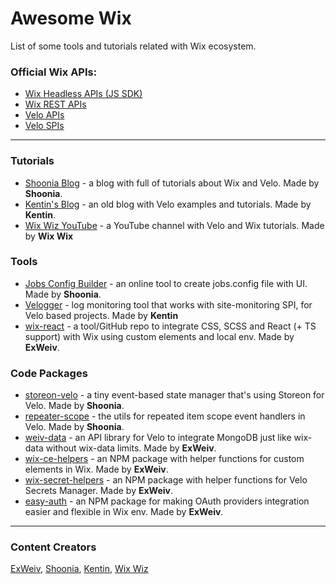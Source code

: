 # Awesome Wix

List of some tools and tutorials related with Wix ecosystem.

### Official Wix APIs:

- [Wix Headless APIs (JS SDK)](https://dev.wix.com/docs/sdk)
- [Wix REST APIs](https://dev.wix.com/docs/rest)
- [Velo APIs](https://www.wix.com/velo/reference/)
- [Velo SPIs](https://www.wix.com/velo/reference/spis/)

---

### Tutorials

- [Shoonia Blog](https://shoonia.site/) - a blog with full of tutorials about Wix and Velo. Made by **Shoonia**.
- [Kentin's Blog](https://enhancementstudio.wixsite.com/leg-me-up/blog) - an old blog with Velo examples and tutorials. Made by **Kentin**.
- [Wix Wiz YouTube](https://www.youtube.com/@thewixwiz) - a YouTube channel with Velo and Wix tutorials. Made by **Wix Wix**

### Tools

- [Jobs Config Builder](https://shoonia.github.io/jobs.config/) - an online tool to create jobs.config file with UI. Made by **Shoonia**.
- [Velogger](https://velogger.dev/) - log monitoring tool that works with site-monitoring SPI, for Velo based projects. Made by **Kentin**
- [wix-react](https://github.com/ExWeiv/wix-react) - a tool/GitHub repo to integrate CSS, SCSS and React (+ TS support) with Wix using custom elements and local env. Made by **ExWeiv**.

### Code Packages

- [storeon-velo](https://www.npmjs.com/package/storeon-velo) - a tiny event-based state manager that's using Storeon for Velo. Made by **Shoonia**.
- [repeater-scope](https://www.npmjs.com/package/repeater-scope) - the utils for repeated item scope event handlers in Velo. Made by **Shoonia**.
- [weiv-data](https://github.com/ExWeiv/weiv-data) - an API library for Velo to integrate MongoDB just like wix-data without wix-data limits. Made by **ExWeiv**.
- [wix-ce-helpers](https://github.com/ExWeiv/wix-ce-helpers) - an NPM package with helper functions for custom elements in Wix. Made by **ExWeiv**.
- [wix-secret-helpers](https://github.com/ExWeiv/wix-secret-helpers) - an NPM package with helper functions for Velo Secrets Manager. Made by **ExWeiv**.
- [easy-auth](https://github.com/ExWeiv/easy-auth) - an NPM package for making OAuth providers integration easier and flexible in Wix env.  Made by **ExWeiv**.

---

### Content Creators

[ExWeiv](https://github.com/ExWeiv), [Shoonia](https://github.com/shoonia), [Kentin](quentin@enhancement.studio), [Wix Wiz](https://www.youtube.com/@thewixwiz)